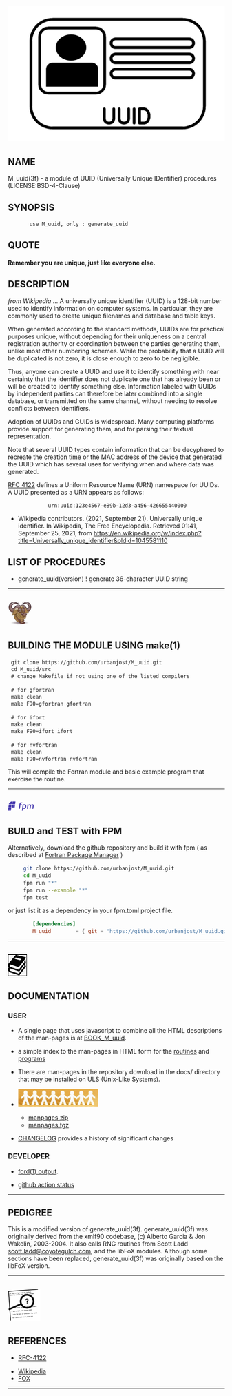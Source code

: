 ## ![M_uuid](docs/images/id.gif)

## NAME
   M_uuid(3f) - a module of UUID (Universally Unique IDentifier) procedures
   (LICENSE:BSD-4-Clause)
## SYNOPSIS
```text
       use M_uuid, only : generate_uuid
```
## QUOTE
####   __Remember you are unique, just like everyone else__.

## DESCRIPTION

_from Wikipedia_ ...
   A universally unique identifier (UUID) is a 128-bit number used to
   identify information on computer systems. In particular, they are
   commonly used to create unique filenames and database and table keys.

   When generated according to the standard methods, UUIDs are for
   practical purposes unique, without depending for their uniqueness
   on a central registration authority or coordination between the
   parties generating them, unlike most other numbering schemes. While
   the probability that a UUID will be duplicated is not zero, it is
   close enough to zero to be negligible.

   Thus, anyone can create a UUID and use it to identify something with
   near certainty that the identifier does not duplicate one that has
   already been or will be created to identify something else. Information
   labeled with UUIDs by independent parties can therefore be later
   combined into a single database, or transmitted on the same channel,
   without needing to resolve conflicts between identifiers.

   Adoption of UUIDs and GUIDs is widespread. Many computing platforms
   provide support for generating them, and for parsing their textual
   representation.

   Note that several UUID types contain information that can be decyphered
   to recreate the creation time or the MAC address of the device that
   generated the UUID which has several uses for verifying when and
   where data was generated.

   [RFC 4122](https://tools.ietf.org/html/rfc4122)
   defines a Uniform Resource Name (URN) namespace for UUIDs.
   A UUID presented as a URN appears as follows:
```text
             urn:uuid:123e4567-e89b-12d3-a456-426655440000
```
   + Wikipedia contributors. (2021, September 21). Universally unique identifier. 
     In Wikipedia, The Free Encyclopedia. Retrieved 01:41, September 25, 2021, from
     https://en.wikipedia.org/w/index.php?title=Universally_unique_identifier&oldid=1045581110

## LIST OF PROCEDURES
   + generate_uuid(version) ! generate 36-character UUID string

---
![gmake](docs/images/gnu.gif)
---
## BUILDING THE MODULE USING make(1)
     git clone https://github.com/urbanjost/M_uuid.git
     cd M_uuid/src
     # change Makefile if not using one of the listed compilers
     
     # for gfortran
     make clean
     make F90=gfortran gfortran
     
     # for ifort
     make clean
     make F90=ifort ifort

     # for nvfortran
     make clean
     make F90=nvfortran nvfortran

This will compile the Fortran module and basic example
program that exercise the routine.

---
![-](docs/images/fpm_logo.gif)
---
## BUILD and TEST with FPM

   Alternatively, download the github repository and build it with
   fpm ( as described at [Fortran Package Manager](https://github.com/fortran-lang/fpm) )

   ```bash
        git clone https://github.com/urbanjost/M_uuid.git
        cd M_uuid
        fpm run "*"
        fpm run --example "*"
        fpm test
   ```

   or just list it as a dependency in your fpm.toml project file.

```toml
        [dependencies]
        M_uuid        = { git = "https://github.com/urbanjost/M_uuid.git" }
```
---
![docs](docs/images/docs.gif)
---
## DOCUMENTATION

### USER
   - A single page that uses javascript to combine all the HTML
     descriptions of the man-pages is at 
     [BOOK_M_uuid](https://urbanjost.github.io/M_uuid/BOOK_M_uuid.html).

   - a simple index to the man-pages in HTML form for the
   [routines](https://urbanjost.github.io/M_uuid/man3.html) 
   and [programs](https://urbanjost.github.io/M_uuid/man1.html) 

   - There are man-pages in the repository download in the docs/ directory
     that may be installed on ULS (Unix-Like Systems).

   - ![man-pages](docs/images/manpages.gif)
      + [manpages.zip](https://urbanjost.github.io/M_uuid/manpages.zip)
      + [manpages.tgz](https://urbanjost.github.io/M_uuid/manpages.tgz)

   - [CHANGELOG](docs/CHANGELOG.md) provides a history of significant changes

### DEVELOPER
   - [ford(1) output](https://urbanjost.github.io/M_uuid/fpm-ford/index.html).
<!--
   - [doxygen(1) output](https://urbanjost.github.io/M_uuid/doxygen_out/html/index.html).
-->
   - [github action status](docs/STATUS.md) 
---
## PEDIGREE
 This is a modified version of generate_uuid(3f).  generate_uuid(3f)
 was originally derived from the xmlf90 codebase, (c) Alberto Garcia &
 Jon Wakelin, 2003-2004.  It also calls RNG routines from Scott Ladd
 <scott.ladd@coyotegulch.com>, and the libFoX modules. Although some
 sections have been replaced, generate_uuid(3f) was originally based on
 the libFoX version.

---
![-](docs/images/ref.gif)
---
## REFERENCES

   * [RFC-4122](https://tools.ietf.org/html/rfc4122)
<!--
   * [RFC-4122](https://datatracker.ietf.org/doc/html/rfc4122)
-->
   * [Wikipedia](https://en.wikipedia.org/wiki/Universally_unique_identifier)
   * [FOX](http://fortranwiki.org/fortran/show/FoX)
---
